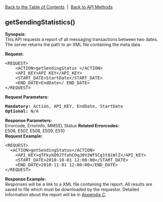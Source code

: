 <a href="/1.3/README.md">Back to the Table of Contents</a>&nbsp;&nbsp;|&nbsp;&nbsp;<a href="API_METHODS.md">Back to API Methods</a>
<h2>getSendingStatistics()</h2>
<p><strong>Synopsis:</strong><br />
This API requests a report of all messaging transactions between two dates. The server returns the path to an XML file containing the meta data.</p>
<div><strong>Request:</strong></div>
<pre>&lt;REQUEST&gt;
    &lt;ACTION&gt;getSendingStatus &lt;/ACTION&gt;
    &lt;API_KEY&gt;API KEY&lt;/API_KEY&gt;
    &lt;START_DATE&gt;StartDate&lt;/START_DATE&gt;
    &lt;END_DATE&gt;EndDate&lt;/ END_DATE&gt;
&lt;/REQUEST&gt;</pre>
<div><strong>Request Parameters:</strong></div>
<pre><strong>Mandatory:</strong> Action, API_KEY, EndDate, StartDate
<strong>Optional:</strong> N/A</pre>
<strong>Response Parameters:</strong><br />
Errorcode, Errorinfo, MMSID, Status
<strong>Related Errorcodes: </strong><br />
E506, E507, E508, E509, E510
<div><strong>Request Example:</strong></div>
<pre>&lt;REQUEST&gt;
  &lt;ACTION&gt;getSendingStatus&lt;/ACTION&gt;
	&lt;API_KEY&gt;qTFkykO9JTfahCOqJ0V2Wf5Cg1t8iWlZ&lt;/API_KEY&gt;
	&lt;START_DATE&gt;2010-10-01 12:00:00&lt;/START_DATE&gt;
	&lt;END_DATE&gt;2010-11-01 12:00:00&lt;/END_DATE&gt;
&lt;/REQUEST&gt;</pre>
<p><strong>Response Example:</strong><br />
Responses will be a link to a XML file containing the report. All results are saved to file which must be downloaded by the requestor. Detailed Information about the report will be in <a href="/1.3/CONTENTS/APPENDICES/APPENDIX_C.md">Appendix C</a>.</p>
